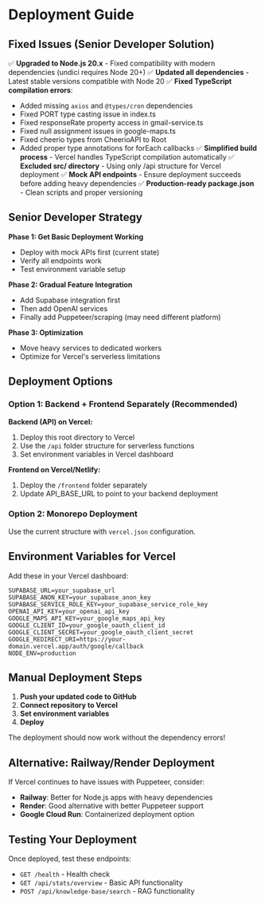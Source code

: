 # Deployment Guide

## Fixed Issues (Senior Developer Solution)

✅ **Upgraded to Node.js 20.x** - Fixed compatibility with modern dependencies (undici requires Node 20+)
✅ **Updated all dependencies** - Latest stable versions compatible with Node 20
✅ **Fixed TypeScript compilation errors**:
  - Added missing `axios` and `@types/cron` dependencies
  - Fixed PORT type casting issue in index.ts
  - Fixed responseRate property access in gmail-service.ts 
  - Fixed null assignment issues in google-maps.ts
  - Fixed cheerio types from CheerioAPI to Root
  - Added proper type annotations for forEach callbacks
✅ **Simplified build process** - Vercel handles TypeScript compilation automatically
✅ **Excluded src/ directory** - Using only /api structure for Vercel deployment
✅ **Mock API endpoints** - Ensure deployment succeeds before adding heavy dependencies
✅ **Production-ready package.json** - Clean scripts and proper versioning

## Senior Developer Strategy

**Phase 1: Get Basic Deployment Working**
- Deploy with mock APIs first (current state)
- Verify all endpoints work
- Test environment variable setup

**Phase 2: Gradual Feature Integration**
- Add Supabase integration first
- Then add OpenAI services
- Finally add Puppeteer/scraping (may need different platform)

**Phase 3: Optimization**
- Move heavy services to dedicated workers
- Optimize for Vercel's serverless limitations

## Deployment Options

### Option 1: Backend + Frontend Separately (Recommended)

**Backend (API) on Vercel:**
1. Deploy this root directory to Vercel
2. Use the `/api` folder structure for serverless functions
3. Set environment variables in Vercel dashboard

**Frontend on Vercel/Netlify:**
1. Deploy the `/frontend` folder separately
2. Update API_BASE_URL to point to your backend deployment

### Option 2: Monorepo Deployment

Use the current structure with `vercel.json` configuration.

## Environment Variables for Vercel

Add these in your Vercel dashboard:

```
SUPABASE_URL=your_supabase_url
SUPABASE_ANON_KEY=your_supabase_anon_key
SUPABASE_SERVICE_ROLE_KEY=your_supabase_service_role_key
OPENAI_API_KEY=your_openai_api_key
GOOGLE_MAPS_API_KEY=your_google_maps_api_key
GOOGLE_CLIENT_ID=your_google_oauth_client_id
GOOGLE_CLIENT_SECRET=your_google_oauth_client_secret
GOOGLE_REDIRECT_URI=https://your-domain.vercel.app/auth/google/callback
NODE_ENV=production
```

## Manual Deployment Steps

1. **Push your updated code to GitHub**
2. **Connect repository to Vercel**
3. **Set environment variables**
4. **Deploy**

The deployment should now work without the dependency errors!

## Alternative: Railway/Render Deployment

If Vercel continues to have issues with Puppeteer, consider:
- **Railway**: Better for Node.js apps with heavy dependencies
- **Render**: Good alternative with better Puppeteer support
- **Google Cloud Run**: Containerized deployment option

## Testing Your Deployment

Once deployed, test these endpoints:
- `GET /health` - Health check
- `GET /api/stats/overview` - Basic API functionality
- `POST /api/knowledge-base/search` - RAG functionality